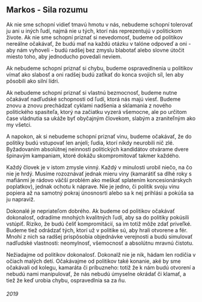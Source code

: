 ## Markos - Sila rozumu

Ak nie sme schopní vidieť tmavú hmotu v nás, nebudeme schopní tolerovať ju ani u iných ľudí, najmä nie u tých, ktorí nás reprezentujú v politickom živote.
Ak nie sme schopní priznať si nevedomosť, budeme od politikov nereálne očakávať, že budú mať na každú otázku v talóne odpoveď a oni - aby nám vyhoveli - budú radšej bez zmyslu blabotať alebo slovne útočit miesto toho, aby jednoducho povedali neviem.

Ak nebudeme schopní priznať si chybu, budeme ospravedlnenia u politikov vímať ako slabosť a oni radšej budú zatĺkať do konca svojich síl, len aby pôsobili ako silní lídri.

Ak nebudeme schopní priznať si vlastnú bezmocnosť, budeme nutne očakávať nadľudské schopnosti od ľudí, ktorá nás majú viesť.
Budeme znovu a znovu prechádzať cyklami nadšenia a sklamania z nového politického spasiteľa, ktorý na začiatku vyzerá všemocne, ale po určitom čase vládnutia sa ukáže byť obyčajným človekom, slabým a zraniteľným ako my všetci.

A napokon, ak si nebudeme schopní priznať vinu, budeme očakávať, že do politiky budú vstupovať len anjeli; ľudia, ktorí nikdy neurobili nič zlé.
Byžadovaním absolútnej neinnosti politických kandidátov otvárame dvere špinavým kampaniam, ktoré dokážu skompromitovať takmer každého.

Každý človek je v istom zmysle vinný.
Každý v minulosti urobil niečo, na čo nie je hrdý.
Musíme rozoznávať jednak mieru viny (kamarátiť sa dlhé roky s mafiánmi je rádovo väčší problém ako meškať splatením koncesionárskych poplatkov), jednak ochotu k náprave.
Nie je jedno, či politik svoju vinu popiera až na samotný pokraj únosnosrti alebo sa k nej prihlási a pokúša sa ju napraviž.

Dokonalé je nepriateľom dobrého.
Ak budeme od politikov očakávať dokonalosť, odradíme mnohých kvalitných ľudí, aby sa do politiky pokúsili vstúpiť.
Riziko, že budú čeliť kompromitácií, sa im totiž môže zdať priveľké.
Budeme tiež odrádzať tých, ktorí už v politike sú, aby hrali otvorene a fér.
Mnohí z nich sa radšej prispôsobia objednávke verejnosti a budú simulovať nadľudské vlastnosti: neomylnosť, všemocnosť a absolútnu mravnú čistotu.

Nežiadajme od politikov dokonalosť.
Dokonalž nie je nik, hádam len rodičia v očiach malých detí.
Očakávajme od politikov také konanie, aké by sme očakávali od kolegu, kamaráta či príbuzneho: totiž že k nám budú otvorení a nebudú nami manipulovať, že nás nebudú úmyselne okrádať či klamať, a tiež že keď urobia chybu, ospravedlnia sa za ňu.


###### 2019